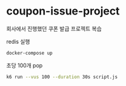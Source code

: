 # coupon-issue-project
회사에서 진행했던 쿠폰 발급 프로젝트 복습

redis 실행

```bash
docker-compose up
```

초당 100개 pop

```bash
k6 run --vus 100 --duration 30s script.js
```
